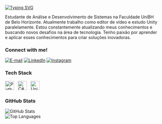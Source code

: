 <div align="left">
  <a href="https://git.io/typing-svg">
    <a href="https://git.io/typing-svg"><img src="https://readme-typing-svg.herokuapp.com?font=Minecraft&pause=1000&color=FFFFFF&background=FF000000&width=435&lines=Wellcome+To+Mizas+Profile" alt="Typing SVG" /></a>
  </a>
</div>

<p align="left">
  Estudante de Análise e Desenvolvimento de Sistemas na Faculdade UniBH de Belo Horizonte. Atualmente trabalho como editor de vídeo e estudo Unity paralelamente. Estou constantemente atualizando meus conhecimentos e buscando novos desafios na área de tecnologia. Tenho paixão por aprender e aplicar esses conhecimentos para criar soluções inovadoras.
</p>

<h3 align="left">Connect with me!</h3>

[![E-mail](https://img.shields.io/badge/-Email-000?style=for-the-badge&logo=microsoft-outlook&logoColor=5E7C16color:FFF)](mailto:mizascontato@gmail.com)
[![LinkedIn](https://img.shields.io/badge/-LinkedIn-000?style=for-the-badge&logo=linkedin&logoColor=5E7C16color:FFF)](https://www.linkedin.com/in/mari4souza/)
[![Instagram](https://img.shields.io/badge/-Instagram-000?style=for-the-badge&logo=instagram&logoColor=FFFFFFcolor:FFF)](https://www.instagram.com/carvalho_miz/)

<h3 align="left">Tech Stack</h3>
<div align="left">
  <img src="https://cdn.jsdelivr.net/gh/devicons/devicon/icons/python/python-original.svg" height="30" alt="Python" />
  &nbsp;
  <img src="https://cdn.jsdelivr.net/gh/devicons/devicon/icons/csharp/csharp-original.svg" height="30" alt="C#" />
  &nbsp;
  <img src="https://cdn.jsdelivr.net/gh/devicons/devicon/icons/unity/unity-original.svg" height="30" alt="Unity" />
</div>

<h3 align="left">GitHub Stats</h3>
<div align="left">
  <img src="https://github-readme-stats.vercel.app/api?username=Mizaszudo&show_icons=true&theme=dark&hide_title=true" alt="GitHub Stats" />
  <br />
  <img src="https://github-readme-stats.vercel.app/api/top-langs/?username=Mizaszudo&layout=compact&theme=dark" alt="Top Languages" />
</div>
